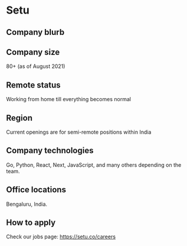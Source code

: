 # Setu

## Company blurb


## Company size

80+ (as of August 2021)

## Remote status

Working from home till everything becomes normal

## Region

Current openings are for semi-remote positions within India

## Company technologies

Go, Python, React, Next, JavaScript, and many others depending on the team.

## Office locations

Bengaluru, India.

## How to apply

Check our jobs page: https://setu.co/careers
